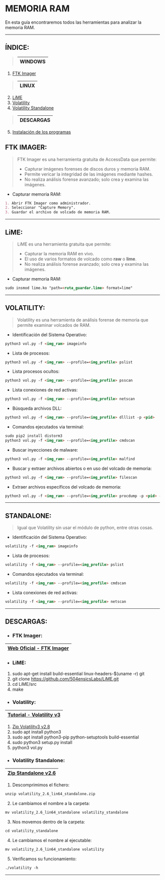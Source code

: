 # MEMORIA RAM

En esta guía encontraremos todos las herramientas para analizar la memoria RAM.

---

## ÍNDICE:
> | WINDOWS |
> |-----------|
1. [FTK Imager](#ftk-imager)
> | LINUX |
> |-----------|
2. [LiME](#lime)
3. [Volatility](#volatility)
4. [Volatility Standalone](#standalone)
> | DESCARGAS |
> |-----------|
5. [Instalación de los programas](#descargas)

<!------------------------------------ FTK IMAGER ------------------------------------------->

## FTK IMAGER:

> FTK Imager es una herramienta gratuita de AccessData que permite:
> - Capturar imágenes forenses de discos duros y memoria RAM.
> - Permite vericar la integridad de las imágenes mediante hashes.
> - No realiza análisis forense avanzado; solo crea y examina las imágenes.

- Capturar memoria RAM:
```markdown
1. Abrir FTK Imager como administrador.
2. Seleccionar "Capture Memory".
3. Guardar el archivo de volcado de memoria RAM.
```

---

<!---------------------------------------- LiME --------------------------------------------->

## LiME:

> LiME es una herramienta gratuita que permite:
> - Capturar la memoria RAM en vivo.
> - El uso de varios formatos de volcado como **raw** o **lime**.
> - No realiza análisis forense avanzado; solo crea y examina las imágenes.

- Capturar memoria RAM:
```markdown
sudo insmod lime.ko "path=<ruta_guardar.lime> format=lime"
```

---

<!------------------------------------ VOLATILITY -------------------------------------------->

## VOLATILITY:

> Volatility es una herramienta de análisis forense de memoria que permite examinar
volcados de RAM.

- Identificación del Sistema Operativo:
```markdown
python3 vol.py -f <img_ram> imageinfo
```

- Lista de procesos:
```markdown
python3 vol.py -f <img_ram> --profile=<img_profile> pslist
```

- Lista procesos ocultos:
```markdown
python3 vol.py -f <img_ram> --profile=<img_profile> psscan
```

- Lista conexiones de red activas:
```markdown
python3 vol.py -f <img_ram> --profile=<img_profile> netscan
```

- Búsqueda archivos DLL:
```markdown
python3 vol.py -f <img_ram> --profile=<img_profile> dlllist -p <pid>
```

- Comandos ejecutados via terminal:
```markdown
sudo pip2 install distorm3
python3 vol.py -f <img_ram> --profile=<img_profile> cmdscan
```

- Buscar inyecciones de malware:
```markdown
python3 vol.py -f <img_ram> --profile=<img_profile> malfind
```

- Buscar y extraer archivos abiertos o en uso del volcado de memoria:
```markdown
python3 vol.py -f <img_ram> --profile=<img_profile> filescan
```

- Extraer archivos específicos del volcado de memoria:
```markdown
python3 vol.py -f <img_ram> --profile=<img_profile> procdump -p <pid> --dumpdir <ruta_guardar>
```

---

<!------------------------------------- STANDALONE ------------------------------------------->

## STANDALONE:

> Igual que Volatility sin usar el módulo de python, entre otras cosas.

- Identificación del Sistema Operativo:
```markdown
volatility -f <img_ram> imageinfo
```

- Lista de procesos:
```markdown
volatility -f <img_ram> --profile=<img_profile> pslist
```

- Comandos ejecutados via terminal:
```markdown
volatility -f <img_ram> --profile=<img_profile> cmdscan
```

- Lista conexiones de red activas:
```markdown
volatility -f <img_ram> --profile=<img_profile> netscan
```

---

<!--------------------------------------- DESCARGAS ------------------------------------------>

## DESCARGAS:

- ### FTK Imager:

| [Web Oficial - FTK Imager](https://www.exterro.com/digital-forensics-software/ftk-imager) |
|-----------|

- ### LiME:

1. sudo apt-get install build-essential linux-headers-$(uname -r) git
2. git clone https://github.com/504ensicsLabs/LiME.git
3. cd LiME/src
4. make

- ### Volatility:

| [Tutorial - Volatility v3](https://www.youtube.com/watch?v=HKRZohqJEMM&t=160s) |
|-----------|

1. [Zip Volatility3 v2.8](https://codeload.github.com/volatilityfoundation/volatility3/zip/refs/tags/v2.8.0)
2. sudo apt install python3
3. sudo apt install python3-pip python-setuptools build-essential
4. sudo python3 setup.py install
5. python3 vol.py

- ### Volatility Standalone:

| [Zip Standalone v2.6](http://downloads.volatilityfoundation.org/releases/2.6/volatility_2.6_lin64_standalone.zip) |
|-----------|


1. Descomprimimos el fichero:
```markdown
unzip volatility_2.6_lin64_standalone.zip
```
2. Le cambiamos el nombre a la carpeta:
```markdown
mv volatility_2.6_lin64_standalone volatility_standalone
```
3. Nos movemos dentro de la carpeta:
```markdown
cd volatility_standalone
```
4. Le cambiamos el nombre al ejecutable:
```markdown
mv volatility_2.6_lin64_standalone volatility
```
5. Verificamos su funcionamiento:
```markdown
./volatility -h
```

---
